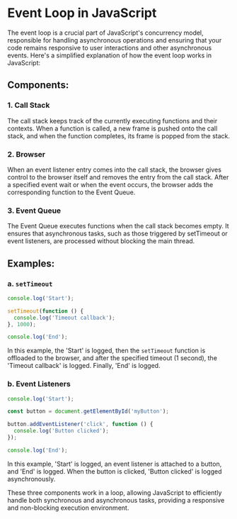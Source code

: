 

# Event Loop in JavaScript

The event loop is a crucial part of JavaScript's concurrency model, responsible for handling asynchronous operations and ensuring that your code remains responsive to user interactions and other asynchronous events. Here's a simplified explanation of how the event loop works in JavaScript:

## Components:

### 1. Call Stack

The call stack keeps track of the currently executing functions and their contexts. When a function is called, a new frame is pushed onto the call stack, and when the function completes, its frame is popped from the stack.

### 2. Browser

When an event listener entry comes into the call stack, the browser gives control to the browser itself and removes the entry from the call stack. After a specified event wait or when the event occurs, the browser adds the corresponding function to the Event Queue.

### 3. Event Queue

The Event Queue executes functions when the call stack becomes empty. It ensures that asynchronous tasks, such as those triggered by setTimeout or event listeners, are processed without blocking the main thread.

## Examples:

### a. `setTimeout`

```javascript
console.log('Start');

setTimeout(function () {
  console.log('Timeout callback');
}, 1000);

console.log('End');
```

In this example, the 'Start' is logged, then the `setTimeout` function is offloaded to the browser, and after the specified timeout (1 second), the 'Timeout callback' is logged. Finally, 'End' is logged.

### b. Event Listeners

```javascript
console.log('Start');

const button = document.getElementById('myButton');

button.addEventListener('click', function () {
  console.log('Button clicked');
});

console.log('End');
```

In this example, 'Start' is logged, an event listener is attached to a button, and 'End' is logged. When the button is clicked, 'Button clicked' is logged asynchronously.

These three components work in a loop, allowing JavaScript to efficiently handle both synchronous and asynchronous tasks, providing a responsive and non-blocking execution environment.
```

